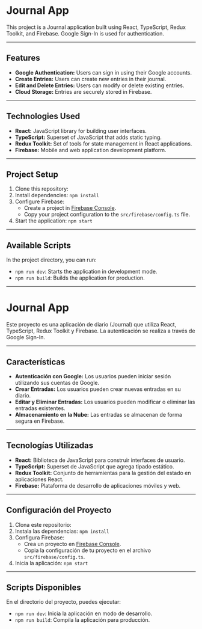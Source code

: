 # Journal App

This project is a Journal application built using React, TypeScript, Redux Toolkit, and Firebase. Google Sign-In is used for authentication.

---

## Features

- **Google Authentication:** Users can sign in using their Google accounts.
- **Create Entries:** Users can create new entries in their journal.
- **Edit and Delete Entries:** Users can modify or delete existing entries.
- **Cloud Storage:** Entries are securely stored in Firebase.

---

## Technologies Used

- **React:** JavaScript library for building user interfaces.
- **TypeScript:** Superset of JavaScript that adds static typing.
- **Redux Toolkit:** Set of tools for state management in React applications.
- **Firebase:** Mobile and web application development platform.

---

## Project Setup

1. Clone this repository:
2. Install dependencies: `npm install`
3. Configure Firebase:
   - Create a project in [Firebase Console](https://console.firebase.google.com/).
   - Copy your project configuration to the `src/firebase/config.ts` file.
4. Start the application: `npm start`

---

## Available Scripts

In the project directory, you can run:

- `npm run dev`: Starts the application in development mode.
- `npm run build`: Builds the application for production.

---

# Journal App

Este proyecto es una aplicación de diario (Journal) que utiliza React, TypeScript, Redux Toolkit y Firebase. La autenticación se realiza a través de Google Sign-In.

---

## Características

- **Autenticación con Google:** Los usuarios pueden iniciar sesión utilizando sus cuentas de Google.
- **Crear Entradas:** Los usuarios pueden crear nuevas entradas en su diario.
- **Editar y Eliminar Entradas:** Los usuarios pueden modificar o eliminar las entradas existentes.
- **Almacenamiento en la Nube:** Las entradas se almacenan de forma segura en Firebase.

---

## Tecnologías Utilizadas

- **React:** Biblioteca de JavaScript para construir interfaces de usuario.
- **TypeScript:** Superset de JavaScript que agrega tipado estático.
- **Redux Toolkit:** Conjunto de herramientas para la gestión del estado en aplicaciones React.
- **Firebase:** Plataforma de desarrollo de aplicaciones móviles y web.

---

## Configuración del Proyecto

1. Clona este repositorio:
2. Instala las dependencias: `npm install`
3. Configura Firebase:
   - Crea un proyecto en [Firebase Console](https://console.firebase.google.com/).
   - Copia la configuración de tu proyecto en el archivo `src/firebase/config.ts`.
4. Inicia la aplicación: `npm start`

---

## Scripts Disponibles

En el directorio del proyecto, puedes ejecutar:

- `npm run dev`: Inicia la aplicación en modo de desarrollo.
- `npm run build`: Compila la aplicación para producción.
